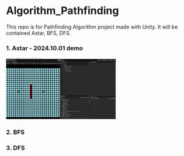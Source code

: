 # Algorithm_Pathfinding
This repo is for Pathfinding Algorithm project made with Unity. It will be contained Astar, BFS, DFS.

### 1. Astar - 2024.10.01 demo
<img src="./Image/Astar-demo.gif" alt="Astar-demo" width="300px"></img><br/>
### 2. BFS
### 3. DFS